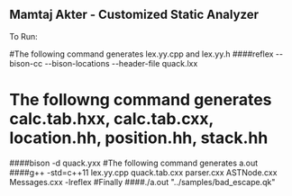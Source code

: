 ## Mamtaj Akter - Customized Static Analyzer

To Run:

#The following command generates lex.yy.cpp and lex.yy.h
####reflex --bison-cc --bison-locations --header-file quack.lxx
# The followng command generates calc.tab.hxx, calc.tab.cxx, location.hh, position.hh, stack.hh
####bison -d quack.yxx
#The following command generates a.out
####g++ -std=c++11 lex.yy.cpp quack.tab.cxx parser.cxx ASTNode.cxx Messages.cxx  -lreflex
#Finally
####./a.out "../samples/bad_escape.qk"
